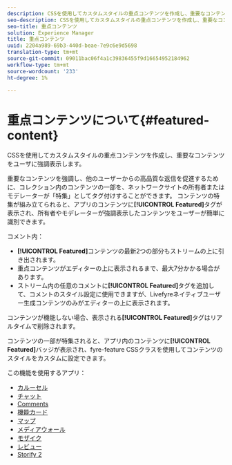 ```yaml
---
description: CSSを使用してカスタムスタイルの重点コンテンツを作成し、重要なコンテンツをユーザに強調表示します。
seo-description: CSSを使用してカスタムスタイルの重点コンテンツを作成し、重要なコンテンツをユーザに強調表示します。
seo-title: 重点コンテンツ
solution: Experience Manager
title: 重点コンテンツ
uuid: 2204a989-69b3-440d-beae-7e9c6e9d5698
translation-type: tm+mt
source-git-commit: 09011bac06f4a1c39836455f9d16654952184962
workflow-type: tm+mt
source-wordcount: '233'
ht-degree: 1%

---
```



# 重点コンテンツについて{#featured-content}

CSSを使用してカスタムスタイルの重点コンテンツを作成し、重要なコンテンツをユーザに強調表示します。

重要なコンテンツを強調し、他のユーザーからの高品質な返信を促進するために、コレクション内のコンテンツの一部を、ネットワークサイトの所有者またはモデレーターが「特集」としてタグ付けすることができます。 コンテンツの特集が組み立てられると、アプリのコンテンツに&#x200B;**[!UICONTROL Featured]**&#x200B;タグが表示され、所有者やモデレーターが強調表示したコンテンツをユーザーが簡単に識別できます。

コメント内：

* **[!UICONTROL Featured]**&#x200B;コンテンツの最新2つの部分もストリームの上に引き出されます。
* 重点コンテンツがエディターの上に表示されるまで、最大7分かかる場合があります。
* ストリーム内の任意のコメントに&#x200B;**[!UICONTROL Featured]**&#x200B;タグを追加して、コメントのスタイル設定に使用できますが、Livefyreネイティブユーザー生成コンテンツのみがエディターの上に表示されます。

コンテンツが機能しない場合、表示される&#x200B;**[!UICONTROL Featured]**&#x200B;タグはリアルタイムで削除されます。

コンテンツの一部が特集されると、アプリ内のコンテンツに&#x200B;**[!UICONTROL Featured]**&#x200B;バッジが表示され、fyre-feature CSSクラスを使用してコンテンツのスタイルをカスタムに設定できます。

この機能を使用するアプリ：

* [カルーセル](/help/using/c-about-apps/c-carousel-app/c-carousel-app.md#c_carousel_app)
* [チャット](/help/using/c-about-apps/c-chat-app/c-chat-app.md#c_chat_app)
* [Comments](/help/using/c-about-apps/c-comments/c-comments.md)
* [機能カード](/help/using/c-about-apps/c-feature-card-app/c-feature-card-app.md#c_feature_card_app)
* [マップ](/help/using/c-about-apps/c-map-app/c-map-app.md#c_map_app)
* [メディアウォール](/help/using/c-about-apps/c-media-wall-app/c-media-wall-app.md#c_media_wall_app)
* [モザイク](/help/using/c-about-apps/c-mosaic-app/c-mosaic-app.md#c_mosaic_app)
* [レビュー](/help/using/c-about-apps/c-reviews-app/c-reviews-app.md#c_reviews_app)
* [Storify 2](/help/using/c-about-apps/c-storify2/c-storify2.md#c_storify2)

